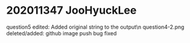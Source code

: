 # 202011347 JooHyuckLee
question5 edited: Added original string to the output\n
question4-2.png deleted/added: github image push bug fixed